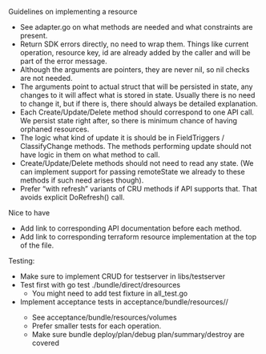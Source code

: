 Guidelines on implementing a resource

 - See adapter.go on what methods are needed and what constraints are present.
 - Return SDK errors directly, no need to wrap them. Things like current operation, resource key, id are already added by the caller and will be part of the error message.
 - Although the arguments are pointers, they are never nil, so nil checks are not needed.
 - The arguments point to actual struct that will be persisted in state, any changes to it will affect what is stored in state. Usually there is no need to change it, but if there is, there should always be detailed explanation.
 - Each Create/Update/Delete method should correspond to one API call. We persist state right after, so there is minimum chance of having orphaned resources.
 - The logic what kind of update it is should be in FieldTriggers / ClassifyChange methods. The methods performing update should not have logic in them on what method to call.
 - Create/Update/Delete methods should not need to read any state. (We can implement support for passing remoteState we already to these methods if such need arises though).
 - Prefer “with refresh” variants of CRU methods if API supports that. That avoids explicit DoRefresh() call.

Nice to have
 - Add link to corresponding API documentation before each method.
 - Add link to corresponding terraform resource implementation at the top of the file.

Testing:
 - Make sure to implement CRUD for testserver in libs/testserver
 - Test first with go test ./bundle/direct/dresources
   - You might need to add test fixture in all\_test.go
 - Implement acceptance tests in acceptance/bundle/resources/<resource>/<subtest>
   - See acceptance/bundle/resources/volumes
   - Prefer smaller tests for each operation.
   - Make sure bundle deploy/plan/debug plan/summary/destroy are covered
